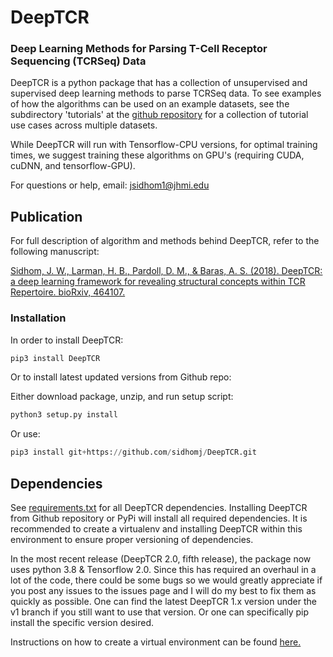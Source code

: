 # DeepTCR

### Deep Learning Methods for Parsing T-Cell Receptor Sequencing (TCRSeq) Data

DeepTCR is a python package that has a collection of unsupervised and supervised 
deep learning methods to parse TCRSeq data. To see examples of how the algorithms can 
be used on an example datasets, see the subdirectory 'tutorials' at the [github repository](https://github.com/sidhomj/DeepTCR) for a collection of tutorial 
use cases across multiple datasets. 

While DeepTCR will run with Tensorflow-CPU versions, for optimal training times, we suggest training these algorithms on GPU's (requiring CUDA, cuDNN, and tensorflow-GPU). 

For questions or help, email: jsidhom1@jhmi.edu

## Publication

For full description of algorithm and methods behind DeepTCR, refer to the following manuscript:

[Sidhom, J. W., Larman, H. B., Pardoll, D. M., & Baras, A. S. (2018). DeepTCR: a deep learning framework for revealing structural concepts within TCR Repertoire. bioRxiv, 464107.](https://www.biorxiv.org/content/10.1101/464107v4)

### Installation
In order to install DeepTCR:

```python
pip3 install DeepTCR

```

Or to install latest updated versions from Github repo:
 
Either download package, unzip, and run setup script:

```python
python3 setup.py install
```

Or use:

```python
pip3 install git+https://github.com/sidhomj/DeepTCR.git

```

## Dependencies

See [requirements.txt](https://github.com/sidhomj/DeepTCR/blob/master/requirements.txt) for all DeepTCR dependencies. Installing DeepTCR from Github repository or PyPi will install all required dependencies. It is recommended to create a virtualenv and installing DeepTCR within this environment to ensure proper versioning of dependencies.

In the most recent release (DeepTCR 2.0, fifth release), the package now uses python 3.8 & Tensorflow 2.0. Since this has required an overhaul in a lot of the code, there could be some bugs so we would greatly appreciate if you post any issues to the issues page and I will do my best to fix them as quickly as possible. One can find the latest DeepTCR 1.x version under the v1 branch if you still want to use that version. Or one can specifically pip install the specific version desired.

Instructions on how to create a virtual environment can be found [here.](https://packaging.python.org/guides/installing-using-pip-and-virtual-environments/)


